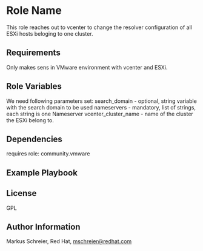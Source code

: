 Role Name
=========

This role reaches out to vcenter to change the resolver configuration of all ESXi hosts beloging to one cluster.

Requirements
------------

Only makes sens in VMware environment with vcenter and ESXi.

Role Variables
--------------

We need following parameters set:
search_domain - optional, string variable with the search domain to be used
nameservers - mandatory, list of strings, each string is one Nameserver
vcenter_cluster_name - name of the cluster the ESXi belong to.


Dependencies
------------
requires role: community.vmware 



Example Playbook
----------------


License
-------

GPL

Author Information
------------------

Markus Schreier, Red Hat, mschreier@redhat.com
